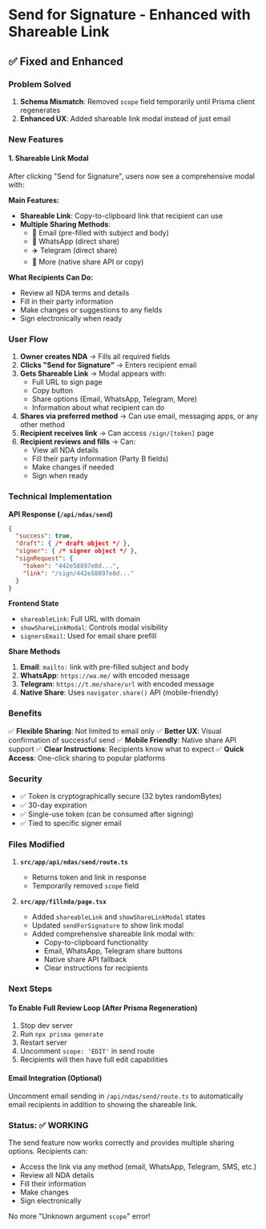 # Send for Signature - Enhanced with Shareable Link

## ✅ Fixed and Enhanced

### Problem Solved
1. **Schema Mismatch**: Removed `scope` field temporarily until Prisma client regenerates
2. **Enhanced UX**: Added shareable link modal instead of just email

### New Features

#### 1. Shareable Link Modal
After clicking "Send for Signature", users now see a comprehensive modal with:

**Main Features:**
- **Shareable Link**: Copy-to-clipboard link that recipient can use
- **Multiple Sharing Methods**:
  - 📧 Email (pre-filled with subject and body)
  - 💬 WhatsApp (direct share)
  - ✈️ Telegram (direct share)
  - 📱 More (native share API or copy)

**What Recipients Can Do:**
- Review all NDA terms and details
- Fill in their party information
- Make changes or suggestions to any fields
- Sign electronically when ready

### User Flow

1. **Owner creates NDA** → Fills all required fields
2. **Clicks "Send for Signature"** → Enters recipient email
3. **Gets Shareable Link** → Modal appears with:
   - Full URL to sign page
   - Copy button
   - Share options (Email, WhatsApp, Telegram, More)
   - Information about what recipient can do
4. **Shares via preferred method** → Can use email, messaging apps, or any other method
5. **Recipient receives link** → Can access `/sign/[token]` page
6. **Recipient reviews and fills** → Can:
   - View all NDA details
   - Fill their party information (Party B fields)
   - Make changes if needed
   - Sign when ready

### Technical Implementation

**API Response (`/api/ndas/send`)**
```json
{
  "success": true,
  "draft": { /* draft object */ },
  "signer": { /* signer object */ },
  "signRequest": {
    "token": "442e58897e8d...",
    "link": "/sign/442e58897e8d..."
  }
}
```

**Frontend State**
- `shareableLink`: Full URL with domain
- `showShareLinkModal`: Controls modal visibility
- `signersEmail`: Used for email share prefill

**Share Methods**
1. **Email**: `mailto:` link with pre-filled subject and body
2. **WhatsApp**: `https://wa.me/` with encoded message
3. **Telegram**: `https://t.me/share/url` with encoded message
4. **Native Share**: Uses `navigator.share()` API (mobile-friendly)

### Benefits

✅ **Flexible Sharing**: Not limited to email only
✅ **Better UX**: Visual confirmation of successful send
✅ **Mobile Friendly**: Native share API support
✅ **Clear Instructions**: Recipients know what to expect
✅ **Quick Access**: One-click sharing to popular platforms

### Security

- ✅ Token is cryptographically secure (32 bytes randomBytes)
- ✅ 30-day expiration
- ✅ Single-use token (can be consumed after signing)
- ✅ Tied to specific signer email

### Files Modified

1. **`src/app/api/ndas/send/route.ts`**
   - Returns token and link in response
   - Temporarily removed `scope` field

2. **`src/app/fillnda/page.tsx`**
   - Added `shareableLink` and `showShareLinkModal` states
   - Updated `sendForSignature` to show link modal
   - Added comprehensive shareable link modal with:
     - Copy-to-clipboard functionality
     - Email, WhatsApp, Telegram share buttons
     - Native share API fallback
     - Clear instructions for recipients

### Next Steps

#### To Enable Full Review Loop (After Prisma Regeneration)
1. Stop dev server
2. Run `npx prisma generate`
3. Restart server
4. Uncomment `scope: 'EDIT'` in send route
5. Recipients will then have full edit capabilities

#### Email Integration (Optional)
Uncomment email sending in `/api/ndas/send/route.ts` to automatically email recipients in addition to showing the shareable link.

### Status: ✅ WORKING

The send feature now works correctly and provides multiple sharing options. Recipients can:
- Access the link via any method (email, WhatsApp, Telegram, SMS, etc.)
- Review all NDA details
- Fill their information
- Make changes
- Sign electronically

No more "Unknown argument `scope`" error!

